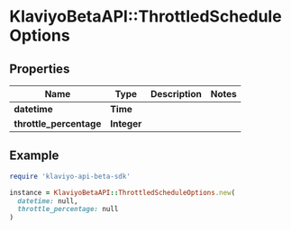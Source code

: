 # KlaviyoBetaAPI::ThrottledScheduleOptions

## Properties

| Name | Type | Description | Notes |
| ---- | ---- | ----------- | ----- |
| **datetime** | **Time** |  |  |
| **throttle_percentage** | **Integer** |  |  |

## Example

```ruby
require 'klaviyo-api-beta-sdk'

instance = KlaviyoBetaAPI::ThrottledScheduleOptions.new(
  datetime: null,
  throttle_percentage: null
)
```

